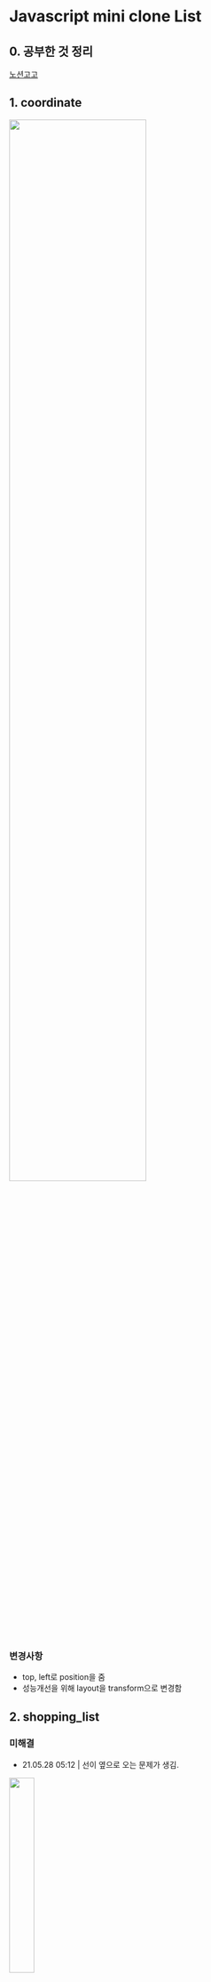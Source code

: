 # Javascript mini clone List

## 0. 공부한 것 정리
<a href="https://www.notion.so/101-a60bf628302b4296afb6bab6a7586f3b#4ff6d45910034de29c90b60efc9b13c5">노션고고</a>

## 1. coordinate 
<img width="70%" src="https://user-images.githubusercontent.com/67423755/119437555-57572500-bd59-11eb-9d63-45fc3ef7817d.gif"/>

### 변경사항
- top, left로 position을 줌
- 성능개선을 위해 layout을 transform으로 변경함


## 2. shopping_list
### 미해결
- 21.05.28 05:12 | 선이 옆으로 오는 문제가 생김.
<img width="30%" src="https://user-images.githubusercontent.com/67423755/119890253-8f858000-bf72-11eb-975e-78d0a8c8f9ac.gif"/>


